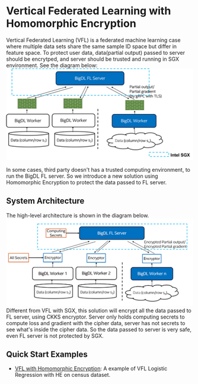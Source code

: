 # Vertical Federated Learning with Homomorphic Encryption
Vertical Federated Learning (VFL) is a federated machine learning case where multiple data sets share the same sample ID space but differ in feature space. To protect user data, data(partial output) passed to server should be encrytped, and server should be trusted and running in SGX environment. See the diagram below:
![](../images/fl_architecture.png)

In some cases, third party doesn't has a trusted computing environment, to run the BigDL FL server. So we introduce a new solution using Homomorphic Encryption to protect the data passed to FL server.

## System Architecture
The high-level architecture is shown in the diagram below.   
![](../images/fl_ckks.PNG)  
Different from VFL with SGX, this solution will encrypt all the data passed to FL server, using CKKS encryptor. Server only holds computing secrets to compute loss and gradient with the cipher data, server has not secrets to see what's inside the cipher data. So the data passed to server is very safe, even FL server is not protected by SGX.

## Quick Start Examples
* [VFL with Homomorphic Encryption](https://github.com/intel-analytics/BigDL/blob/main/scala/ppml/src/main/scala/com/intel/analytics/bigdl/ppml/fl/example/ckks/README.md): A example of VFL Logistic Regression with HE on census dataset.



